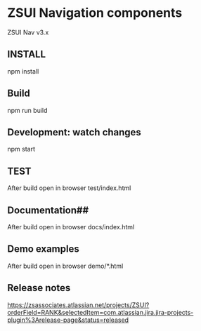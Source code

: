 # ZSUI Navigation components #
ZSUI Nav v3.x

## INSTALL ##
npm install

## Build ##
npm run build

## Development: watch changes ##
npm start

## TEST ##
After build open in browser test/index.html

## Documentation##
After build open in browser docs/index.html

## Demo examples ##
After build open in browser demo/*.html

## Release notes ##
https://zsassociates.atlassian.net/projects/ZSUI?orderField=RANK&selectedItem=com.atlassian.jira.jira-projects-plugin%3Arelease-page&status=released